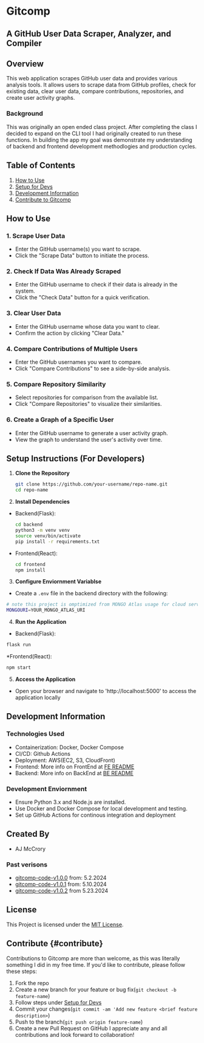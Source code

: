 # Gitcomp
## A GitHub User Data Scraper, Analyzer, and Compiler

## Overview

This web application scrapes GitHub user data and provides various analysis tools. It allows users to scrape data from GitHub profiles, check for existing data, clear user data, compare contributions, repositories, and create user activity graphs.

### Background

This was originally an open ended class project. After completing the class I decided to expand on the CLI tool I had originally created to run these functions. In building the app my goal was demonstrate my understanding of backend and frontend development methodlogies and production cycles.

## Table of Contents

1. [How to Use](#how-to-use)
2. [Setup for Devs](#setup-instructions-for-developers)
3. [Development Information](#development-information)
4. [Contribute to Gitcomp](#contribute)


## How to Use

### 1. Scrape User Data
- Enter the GitHub username(s) you want to scrape.
- Click the "Scrape Data" button to initiate the process.

### 2. Check If Data Was Already Scraped
- Enter the GitHub username to check if their data is already in the system.
- Click the "Check Data" button for a quick verification.

### 3. Clear User Data
- Enter the GitHub username whose data you want to clear.
- Confirm the action by clicking "Clear Data."

### 4. Compare Contributions of Multiple Users
- Enter the GitHub usernames you want to compare.
- Click "Compare Contributions" to see a side-by-side analysis.

### 5. Compare Repository Similarity
- Select repositories for comparison from the available list.
- Click "Compare Repositories" to visualize their similarities.

### 6. Create a Graph of a Specific User
- Enter the GitHub username to generate a user activity graph.
- View the graph to understand the user's activity over time.

## Setup Instructions (For Developers)

1. **Clone the Repository**
   ```bash
   git clone https://github.com/your-username/repo-name.git
   cd repo-name
    ```

2. **Install Dependencies**
* Backend(Flask):
    ```bash
    cd backend
    python3 -m venv venv
    source venv/bin/activate
    pip install -r requirements.txt
    ```
* Frontend(React):
    ```bash
    cd frontend
    npm install
    ```

3. **Configure Enviornment Variablse**
* Create a `.env` file in the backend directory with the following:
```bash
# note this project is omptimized from MONGO Atlas usage for cloud services to work in production
MONGOURI=YOUR_MONGO_ATLAS_URI
```

4. **Run the Application**
* Backend(Flask):
```bash
flask run
```

*Frontend(React):
```bash
npm start
```

5. **Access the Application**
* Open your browser and navigate to 'http://localhost:5000' to access the application locally

## Development Information
### Technologies Used
* Containerization: Docker, Docker Compose
* CI/CD: Github Actions
* Deployment: AWS(EC2, S3, CloudFront)
* Frontend: More info on FrontEnd at [FE README](/frontend/READNE.md)
* Backend: More info on BackEnd at [BE README](/backend/README.md)

### Development Enviornment
* Ensure Python 3.x and Node.js are installed.
* Use Docker and Docker Compose for local development and testing.
* Set up GitHub Actions for continous integration and deployment

## Created By
* AJ McCrory
### Past verisons
* [gitcomp-code-v1.0.0](../../tree/app-version-1.0.0) from: 5.2.2024
* [gitcomp-code-v1.0.1](../../tree/app-version-1.0.1) from: 5.10.2024
* [gitcomp-code-v1.0.2](../../tree/app-version-1.0.2) from 5.23.2024

## License
This Project is licensed under the [MIT License](LICENSE).

## Contribute {#contribute}
Contributions to Gitcomp are more than welcome, as this was literally something I did in my free time. If you'd like to contribute, please follow these steps:
1. Fork the repo
2. Create a new branch for your feature or bug fix(`git checkout -b feature-name`)
3. Follow steps under [Setup for Devs](#setup-instructions-for-developers)
4. Commit your changes(`git commit -am 'Add new feature <brief feature description>`)
5. Push to the branch(`git push origin feature-name`)
6. Create a new Pull Request on GitHub
I appreciate any and all contributions and look forward to collaboration!
